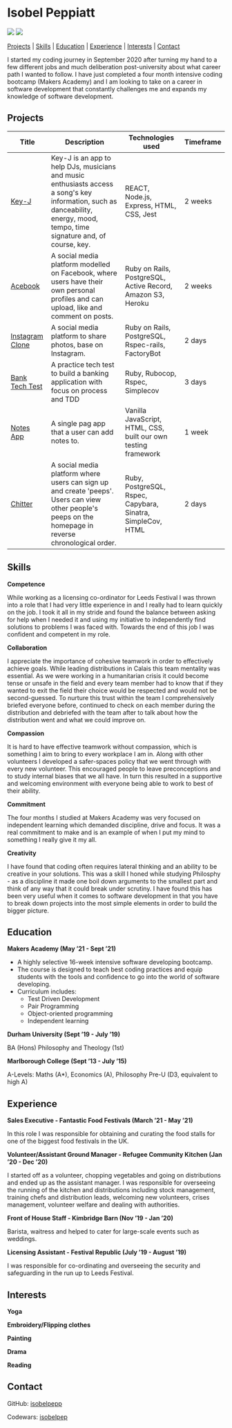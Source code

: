 # Isobel Peppiatt

![](https://github-readme-stats.vercel.app/api?username=isobelpepp&count_private=true&show_icons=true&theme=radical)
![](https://github-readme-stats.vercel.app/api/top-langs/?username=isobelpepp&layout=compact&theme=buefy)

[Projects](#projects) | [Skills](#skills) | [Education](#education) | [Experience](#experience) | [Interests](#interests) | [Contact](#contact)

I started my coding journey in September 2020 after turning my hand to a few different jobs and much deliberation post-university about what career path I wanted to follow. I have just completed a four month intensive coding bootcamp (Makers Academy) and I am looking to take on a career in software development that constantly challenges me and expands my knowledge of software development.

## Projects

| Title    | Description | Technologies used | Timeframe |
|----------|-------------|-------------------|-----------|
|[Key-J](https://github.com/isobelpepp/key-j)| Key-J is an app to help DJs, musicians and music enthusiasts access a song's key information, such as danceability, energy, mood, tempo, time signature and, of course, key.| REACT, Node.js, Express, HTML, CSS, Jest | 2 weeks|
|[Acebook](https://github.com/isobelpepp/acebook-danger-noodles)| A social media platform modelled on Facebook, where users have their own personal profiles and can upload, like and comment on posts. | Ruby on Rails, PostgreSQL, Active Record, Amazon S3, Heroku | 2 weeks |
|[Instagram Clone](https://github.com/isobelpepp/instagram_clone) | A social media platform to share photos, base on Instagram. | Ruby on Rails, PostgreSQL, Rspec-rails, FactoryBot | 2 days |
|[Bank Tech Test](https://github.com/isobelpepp/bank-tech-test) | A practice tech test to build a banking application with focus on process and TDD | Ruby, Rubocop, Rspec, Simplecov | 3 days |
|[Notes App](https://github.com/isobelpepp/js-notes-app) | A single pag app that a user can add notes to. | Vanilla JavaScript, HTML, CSS, built our own testing framework | 1 week |
|[Chitter](https://github.com/isobelpepp/chitter-challenge)| A social media platform where users can sign up and create 'peeps'. Users can view other people's peeps on the homepage in reverse chronological order. | Ruby, PostgreSQL, Rspec, Capybara, Sinatra, SimpleCov, HTML | 2 days |

## Skills

**Competence**

While working as a licensing co-ordinator for Leeds Festival I was thrown into a role that I had very little experience in and I really had to learn quickly on the job. I took it all in my stride and found the balance between asking for help when I needed it and using my initiative to independently find solutions to problems I was faced with. Towards the end of this job I was confident and competent in my role.

**Collaboration**

I appreciate the importance of cohesive teamwork in order to effectively achieve goals. While leading distributions in Calais this team mentality was essential. As we were working in a humanitarian crisis it could become tense or unsafe in the field and every team member had to know that if they wanted to exit the field their choice would be respected and would not be second-guessed. To nurture this trust within the team I comprehensively briefed everyone before, continued to check on each member during the distribution and debriefed with the team after to talk about how the distribution went and what we could improve on. 

**Compassion**

It is hard to have effective teamwork without compassion, which is something I aim to bring to every workplace I am in. Along with other volunteers I developed a safer-spaces policy that we went through with every new volunteer. This encouraged people to leave preconceptions and to study internal biases that we all have. In turn this resulted in a supportive and welcoming environment with everyone being able to work to best of their ability. 

**Commitment**

The four months I studied at Makers Academy was very focused on independent learning which demanded discipline, drive and focus. It was a real commitment to make and is an example of when I put my mind to something I really give it my all.

**Creativity**

I have found that coding often requires lateral thinking and an ability to be creative in your solutions. This was a skill I honed while studying Philosphy - as a discipline it made one boil down arguments to the smallest part and think of any way that it could break under scrutiny. I have found this has been very useful when it comes to software development in that you have to break down projects into the most simple elements in order to build the bigger picture.


## Education

**Makers Academy (May ’21 - Sept ’21)**

- A highly selective 16-week intensive software developing bootcamp. 
- The course is designed to teach best coding practices and equip students with the tools and confidence to go into the world of software developing. 
- Curriculum includes:
    - Test Driven Development
    - Pair Programming
    - Object-oriented programming
    - Independent learning


**Durham University (Sept ’19 - July ’19)**

BA (Hons) Philosophy and Theology (1st)


**Marlborough College (Sept ’13 - July ’15)**

A-Levels: Maths (A*), Economics (A), Philosophy Pre-U (D3, equivalent to high A)


## Experience


**Sales Executive - Fantastic Food Festivals (March ’21 - May ’21)**

In this role I was responsible for obtaining and curating the food stalls for one of the biggest food festivals in the UK.

**Volunteer/Assistant Ground Manager - Refugee Community Kitchen (Jan ’20 - Dec ’20)**

I started off as a volunteer, chopping vegetables and going on distributions and ended up as the assistant manager. I was responsible for overseeing the running of the kitchen and distributions including stock management, training chefs and distribution leads, welcoming new volunteers, crises management, volunteer welfare and dealing with authorities. 

**Front of House Staff - Kimbridge Barn (Nov ’19 - Jan ’20)**

Barista, waitress and helped to cater for large-scale events such as weddings.

**Licensing Assistant - Festival Republic (July ’19 - August ’19)**

I was responsible for co-ordinating and overseeing the security and safeguarding in the run up to Leeds Festival.



## Interests


**Yoga**

**Embroidery/Flipping clothes**

**Painting**

**Drama**

**Reading**


## Contact

GitHub: [isobelpepp](https://github.com/isobelpepp)

Codewars: [isobelpep](https://www.codewars.com/users/isobelpep)
